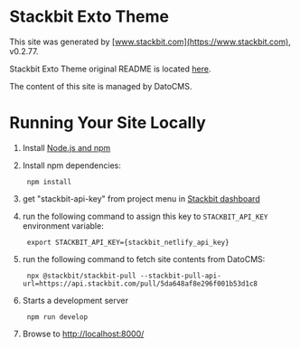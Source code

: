 # Stackbit Exto Theme

This site was generated by [www.stackbit.com](https://www.stackbit.com), v0.2.77.

Stackbit Exto Theme original README is located [here](./README.theme.md).

The content of this site is managed by DatoCMS.

# Running Your Site Locally

1. Install [Node.js and npm](https://nodejs.org/en/)

1. Install npm dependencies:

        npm install

1. get "stackbit-api-key" from project menu in [Stackbit dashboard](https://app.stackbit.com/dashboard)

1. run the following command to assign this key to `STACKBIT_API_KEY` environment variable:

        export STACKBIT_API_KEY={stackbit_netlify_api_key}

1. run the following command to fetch site contents from DatoCMS:

        npx @stackbit/stackbit-pull --stackbit-pull-api-url=https://api.stackbit.com/pull/5da648af8e296f001b53d1c8

1. Starts a development server

        npm run develop

1. Browse to [http://localhost:8000/](http://localhost:8000/)
